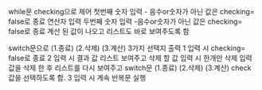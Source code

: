 while문 checking으로 제어
첫번째 숫자 입력 - 음수or숫자가 아닌 값은  checking= false로 종료
연산자 입력
두번째 숫자 입력 -음수or숫자가 아닌 값은  checking= false로 종료
계산 된 값이 나오고 리스트도 바로 보여주도록 함

switch문으로 (1.종료) (2.삭제) (3.계산) 3가지 선택지 출력
1 입력 시 checking= false로 종료
2 입력 시 결과 값 리스트 보여주고 삭제 할 값 입력 시 한개만 삭제
  입력 값을 삭제 한 후 리스트를 다시 보여주고
  switch문 (1.종료) (2.삭제) (3.계산) check 값을 선택하도록 함.
3 입력 시 계속 반복문 실행
